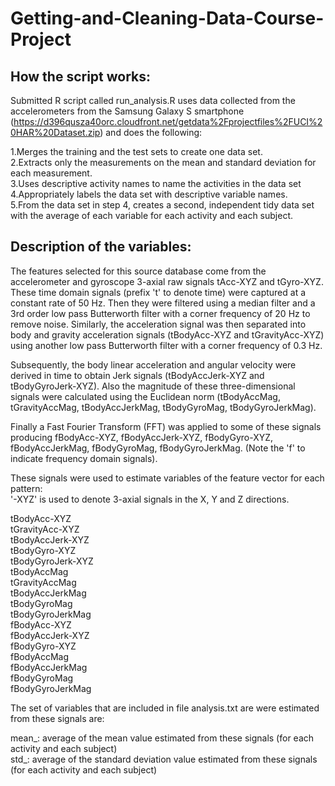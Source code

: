 # Getting-and-Cleaning-Data-Course-Project

## How the script works:
Submitted R script called run_analysis.R uses data collected from the accelerometers from the Samsung Galaxy S smartphone (https://d396qusza40orc.cloudfront.net/getdata%2Fprojectfiles%2FUCI%20HAR%20Dataset.zip) and does the following:

1.Merges the training and the test sets to create one data set.<br />
2.Extracts only the measurements on the mean and standard deviation for each measurement.<br />
3.Uses descriptive activity names to name the activities in the data set<br />
4.Appropriately labels the data set with descriptive variable names.<br />
5.From the data set in step 4, creates a second, independent tidy data set with the average of each variable for each activity and each subject.<br />

## Description of the variables:
The features selected for this source database come from the accelerometer and gyroscope 3-axial raw signals tAcc-XYZ and tGyro-XYZ. These time domain signals (prefix 't' to denote time) were captured at a constant rate of 50 Hz. Then they were filtered using a median filter and a 3rd order low pass Butterworth filter with a corner frequency of 20 Hz to remove noise. Similarly, the acceleration signal was then separated into body and gravity acceleration signals (tBodyAcc-XYZ and tGravityAcc-XYZ) using another low pass Butterworth filter with a corner frequency of 0.3 Hz. 

Subsequently, the body linear acceleration and angular velocity were derived in time to obtain Jerk signals (tBodyAccJerk-XYZ and tBodyGyroJerk-XYZ). Also the magnitude of these three-dimensional signals were calculated using the Euclidean norm (tBodyAccMag, tGravityAccMag, tBodyAccJerkMag, tBodyGyroMag, tBodyGyroJerkMag). 

Finally a Fast Fourier Transform (FFT) was applied to some of these signals producing fBodyAcc-XYZ, fBodyAccJerk-XYZ, fBodyGyro-XYZ, fBodyAccJerkMag, fBodyGyroMag, fBodyGyroJerkMag. (Note the 'f' to indicate frequency domain signals). 

These signals were used to estimate variables of the feature vector for each pattern:  
'-XYZ' is used to denote 3-axial signals in the X, Y and Z directions.

tBodyAcc-XYZ<br />
tGravityAcc-XYZ<br />
tBodyAccJerk-XYZ<br />
tBodyGyro-XYZ<br />
tBodyGyroJerk-XYZ<br />
tBodyAccMag<br />
tGravityAccMag<br />
tBodyAccJerkMag<br />
tBodyGyroMag<br />
tBodyGyroJerkMag<br />
fBodyAcc-XYZ<br />
fBodyAccJerk-XYZ<br />
fBodyGyro-XYZ<br />
fBodyAccMag<br />
fBodyAccJerkMag<br />
fBodyGyroMag<br />
fBodyGyroJerkMag<br />

The set of variables that are included in file analysis.txt are
were estimated from these signals are: 

mean_: average of the mean value estimated from these signals (for each activity and each subject)<br />
std_: average of the standard deviation value estimated from these signals (for each activity and each subject)
